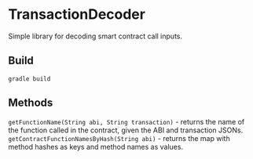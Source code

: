 # TransactionDecoder

Simple library for decoding smart contract call inputs.

## Build
`gradle build`

## Methods
`getFunctionName(String abi, String transaction)` - returns the name of the function called in the contract, given the ABI and transaction JSONs.
`getContractFunctionNamesByHash(String abi)` - returns the map with method hashes as keys and method names as values.
